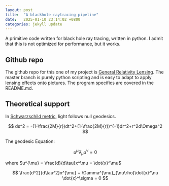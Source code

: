 ```yaml
---
layout: post
title:  "A blackhole raytracing pipeline"
date:   2025-01-10 23:14:02 +0800
categories: jekyll update
---
```


A primitive code written for black hole ray tracing, written in python. I admit that this is not optimized for performance, but it works.

## Github repo

The github repo for this one of my project is [General Relativity Lensing](https://github.com/Zguandi/General_Relativity_Lensing). The master branch is purely python scripting and is easy to adapt to apply lensing effects onto pictures. The program specifics are covered in the README.md.

## Theoretical support

In [Schwarzschild metric](https://en.wikipedia.org/wiki/Schwarzschild_metric), light follows null geodesics.

$$
ds^2 = -(1-\frac{2M}{r})dt^2+(1-\frac{2M}{r})^{-1}dr^2+r^2d\Omega^2
$$

The geodesic Equation:

$$
u^{\mu} \nabla_{\mu} u^{\nu} = 0
$$

where $u^{\mu} = \frac{d}{d\tau}x^\mu = \dot{x}^\mu$

$$
\frac{d^2}{d\tau^2}x^{\mu} + \Gamma^{\mu}_{\nu\rho}\dot{x}^\nu \dot{x}^\sigma = 0
$$

